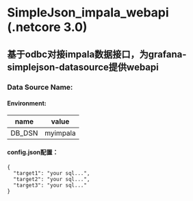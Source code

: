 # SimpleJson_impala_webapi (.netcore 3.0)
基于odbc对接impala数据接口，为grafana-simplejson-datasource提供webapi
----
### Data Source Name:
#### Environment:
name  | value
------------- | -------------
DB_DSN  | myimpala

#### config.json配置：
```
{
  "target1": "your sql...",
  "target2": "your sql...",
  "target3": "your sql..."
}
```
